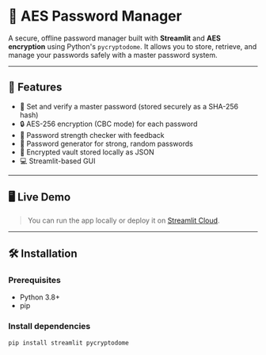 # 🔐 AES Password Manager

A secure, offline password manager built with **Streamlit** and **AES encryption** using Python's `pycryptodome`. It allows you to store, retrieve, and manage your passwords safely with a master password system.

---

## 🚀 Features

- 🔑 Set and verify a master password (stored securely as a SHA-256 hash)
- 🔒 AES-256 encryption (CBC mode) for each password
- 🧠 Password strength checker with feedback
- 🔁 Password generator for strong, random passwords
- 📁 Encrypted vault stored locally as JSON
- 💻 Streamlit-based GUI

---

## 🖥️ Live Demo

> You can run the app locally or deploy it on [Streamlit Cloud](https://share.streamlit.io).

---

## 🛠️ Installation

### Prerequisites
- Python 3.8+
- pip

### Install dependencies

```bash
pip install streamlit pycryptodome
